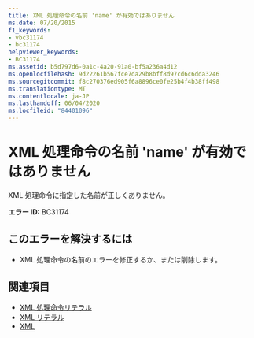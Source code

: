 ```yaml
---
title: XML 処理命令の名前 'name' が有効ではありません
ms.date: 07/20/2015
f1_keywords:
- vbc31174
- bc31174
helpviewer_keywords:
- BC31174
ms.assetid: b5d797d6-0a1c-4a20-91a0-bf5a236a4d12
ms.openlocfilehash: 9d22261b567fce7da29b8bff8d97cd6c6dda3246
ms.sourcegitcommit: f8c270376ed905f6a8896ce0fe25b4f4b38ff498
ms.translationtype: MT
ms.contentlocale: ja-JP
ms.lasthandoff: 06/04/2020
ms.locfileid: "84401096"
---
```

# <a name="xml-processing-instruction-name-name-is-not-valid"></a>XML 処理命令の名前 'name' が有効ではありません
XML 処理命令に指定した名前が正しくありません。  
  
 **エラー ID:** BC31174  
  
## <a name="to-correct-this-error"></a>このエラーを解決するには  
  
- XML 処理命令の名前のエラーを修正するか、または削除します。  
  
## <a name="see-also"></a>関連項目

- [XML 処理命令リテラル](../language-reference/xml-literals/xml-processing-instruction-literal.md)
- [XML リテラル](../language-reference/xml-literals/index.md)
- [XML](../programming-guide/language-features/xml/index.md)

